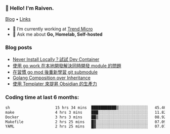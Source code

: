 <!-- ![Codewars](https://www.codewars.com/users/omegaatt36/badges/small) -->
### 👋 Hello! I'm Raiven.
[Blog](https://www.omegaatt.com) • [Links](https://link.omegaatt.com)

- 🔭 I’m currently working at [Trend Micro](https://www.trendmicro.com)
- 💬 Ask me about **Go, Homelab, Self-hosted**

### Blog posts
<!-- BLOG-POST-LIST:START -->
- [Never Install Locally？試試 Dev Container](https://www.omegaatt.com/blogs/develop/2025/dev_container/)
- [使用 go work 在本地開發解決同時開發 module 的問題](https://www.omegaatt.com/blogs/develop/2025/go_module_and_go_work/)
- [在習慣 go mod 後重新學習 git submodule](https://www.omegaatt.com/blogs/develop/2025/git_submodule_turorial/)
- [Golang Composition over Inheritance](https://www.omegaatt.com/blogs/develop/2025/golang_composition_over_inheritance/)
- [使用 Templater 來提昇 Obsidian 的生產力](https://www.omegaatt.com/blogs/develop/2025/use_obsidian_templater_to_get_more_productivity/)
<!-- BLOG-POST-LIST:END -->

### Coding time at last 6 months:
<!--START_SECTION:waka-->

```txt
sh                    15 hrs 34 mins  ███████████▒░░░░░░░░░░░░░   45.46 %
make                  4 hrs 3 mins    ███░░░░░░░░░░░░░░░░░░░░░░   11.82 %
Docker                3 hrs 3 mins    ██▒░░░░░░░░░░░░░░░░░░░░░░   08.92 %
Makefile              2 hrs 25 mins   █▓░░░░░░░░░░░░░░░░░░░░░░░   07.09 %
YAML                  2 hrs 25 mins   █▓░░░░░░░░░░░░░░░░░░░░░░░   07.07 %
```

<!--END_SECTION:waka-->
